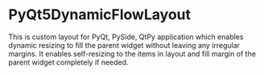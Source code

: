 # PyQt5DynamicFlowLayout
This is custom layout for PyQt, PySide, QtPy application which enables dynamic resizing to fill the parent widget without leaving any irregular margins. It enables self-resizing to the items in layout and fill margin of the parent widget completely if needed. 
